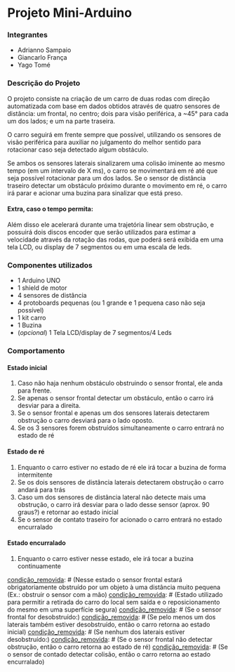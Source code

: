 # Projeto Mini-Arduino #

### Integrantes
 - Adrianno Sampaio
 - Giancarlo França
 - Yago Tomé

### Descrição do Projeto

O projeto consiste na criação de um carro de duas rodas com direção automatizada com base em dados obtidos através de quatro sensores de distância: um frontal, no centro; dois para visão periférica, a ~45° para cada um dos lados; e um na parte traseira.

O carro seguirá em frente sempre que possível, utilizando os sensores de visão periférica para auxiliar no julgamento do melhor sentido para rotacionar caso seja detectado algum obstáculo.

Se ambos os sensores laterais sinalizarem uma colisão iminente ao mesmo tempo (em um intervalo de X ms), o carro se movimentará em ré até que seja possível rotacionar para um dos lados. Se o sensor de distância traseiro detectar um obstáculo próximo durante o movimento em ré, o carro irá parar e acionar uma buzina para sinalizar que está preso.

#### Extra, caso o tempo permita:

Além disso ele acelerará durante uma trajetória linear sem obstrução, e possuirá dois discos encoder que serão utilizados para estimar a velocidade através da rotação das rodas, que poderá será exibida em uma tela LCD, ou display de 7 segmentos ou em uma escala de leds.

### Componentes utilizados
 - 1 Arduino UNO
 - 1 shield de motor
 - 4 sensores de distância
 - 4 protoboards pequenas (ou 1 grande e 1 pequena caso não seja possível)
 - 1 kit carro
 - 1 Buzina
 - (*opcional*) 1 Tela LCD/display de 7 segmentos/4 Leds 

### Comportamento

#### Estado inicial

 1. Caso não haja nenhum obstáculo obstruindo o sensor frontal, ele anda para frente. 
 2. Se apenas o sensor frontal detectar um obstáculo, então o carro irá desviar para a direita. 
 3. Se o sensor frontal e apenas um dos sensores laterais detectarem obstrução o carro desviará para o lado oposto.
 4. Se os 3 sensores forem obstruídos simultaneamente o carro entrará no estado de ré

[sugestão]: # (Velocidade e a distância mínima aumentam proporcionalmente ao tempo sem obstrução)

[condição_removida]: # (Se o sensor esquerdo detectar um obstáculo, o carro desviará para a direita)
[condição_removida]: # (Se o sensor direito detectar um obstáculo, o carro desviará para a esquerda)

#### Estado de ré

 1. Enquanto o carro estiver no estado de ré ele irá tocar a buzina de forma intermitente
 2. Se os dois sensores de distância laterais detectarem obstrução o carro andará para trás
 3. Caso um dos sensores de distância lateral não detecte mais uma obstrução, o carro irá desviar para o lado desse sensor (aprox. 90 graus?) e retornar ao estado inicial
 4. Se o sensor de contato traseiro for acionado o carro entrará no estado encurralado


#### Estado encurralado

[condição_removida]: # (Nesse estado os sensores laterais estarão obrigatoriamente obstruídos)

 1. Enquanto o carro estiver nesse estado, ele irá tocar a buzina continuamente
  
[condição_removida]: # (Se o sensor frontal detectar uma obstrução à uma distância muito pequena ele irá parar de tocar a buzina e entrará no estado de transporte)

[estado_removida]: # (#### Estado de transporte)

[condição_removida]: # (Nesse estado o sensor frontal estará obrigatoriamente obstruído por um objeto à uma distância muito pequena (Ex.: obstruir o sensor com a mão)
[condição_removida]: # (Estado utilizado para permitir a retirada do carro do local sem saída e o reposicionamento do mesmo em uma superfície segura)
[condição_removida]: # (Se o sensor frontal for desobstruído:)
[condição_removida]: # (Se pelo menos um dos laterais também estiver desobstruído, então o carro retorna ao estado inicial)
[condição_removida]: # (Se nenhum dos laterais estiver desobstruído:)
[condição_removida]: # (Se o sensor frontal não detectar obstrução, então o carro retorna ao estado de ré)
[condição_removida]: # (Se o sensor de contado detectar colisão, então o carro retorna ao estado encurralado)
